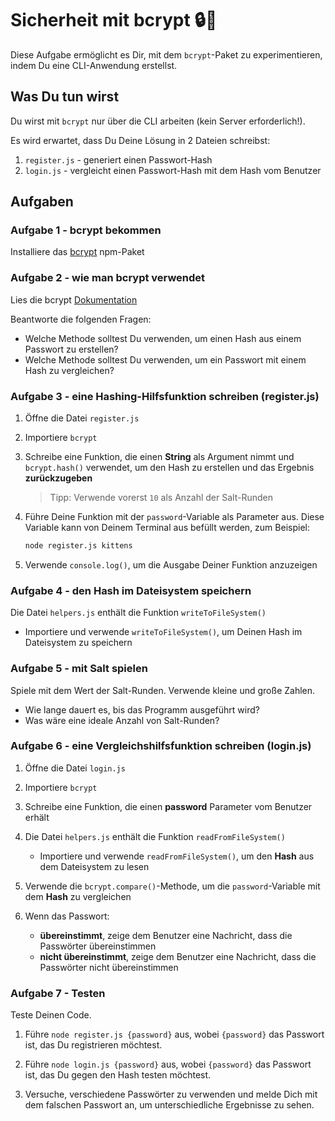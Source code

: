 # Sicherheit mit bcrypt 🔒🔑

Diese Aufgabe ermöglicht es Dir, mit dem `bcrypt`-Paket zu experimentieren, indem Du eine CLI-Anwendung erstellst.

## Was Du tun wirst

Du wirst mit `bcrypt` nur über die CLI arbeiten (kein Server erforderlich!).

Es wird erwartet, dass Du Deine Lösung in 2 Dateien schreibst:

1. `register.js` - generiert einen Passwort-Hash
2. `login.js` - vergleicht einen Passwort-Hash mit dem Hash vom Benutzer

## Aufgaben

### Aufgabe 1 - bcrypt bekommen

Installiere das [bcrypt](https://www.npmjs.com/package/bcrypt) npm-Paket

### Aufgabe 2 - wie man bcrypt verwendet

Lies die bcrypt [Dokumentation](https://github.com/kelektiv/node.bcrypt.js/#usage)

Beantworte die folgenden Fragen:

- Welche Methode solltest Du verwenden, um einen Hash aus einem Passwort zu erstellen?
- Welche Methode solltest Du verwenden, um ein Passwort mit einem Hash zu vergleichen?

### Aufgabe 3 - eine Hashing-Hilfsfunktion schreiben (register.js)

1. Öffne die Datei `register.js`

2. Importiere `bcrypt`

3. Schreibe eine Funktion, die einen **String** als Argument nimmt und `bcrypt.hash()` verwendet, um den Hash zu erstellen und das Ergebnis **zurückzugeben**

   > Tipp: Verwende vorerst `10` als Anzahl der Salt-Runden
   
4. Führe Deine Funktion mit der `password`-Variable als Parameter aus. Diese Variable kann von Deinem Terminal aus befüllt werden, zum Beispiel:

   ```bash
   node register.js kittens
   ```

5. Verwende `console.log()`, um die Ausgabe Deiner Funktion anzuzeigen

### Aufgabe 4 - den Hash im Dateisystem speichern

Die Datei `helpers.js` enthält die Funktion `writeToFileSystem()`

- Importiere und verwende `writeToFileSystem()`, um Deinen Hash im Dateisystem zu speichern

### Aufgabe 5 - mit Salt spielen

Spiele mit dem Wert der Salt-Runden. Verwende kleine und große Zahlen.

- Wie lange dauert es, bis das Programm ausgeführt wird?
- Was wäre eine ideale Anzahl von Salt-Runden?

### Aufgabe 6 - eine Vergleichshilfsfunktion schreiben (login.js)

1. Öffne die Datei `login.js`

2. Importiere `bcrypt`

3. Schreibe eine Funktion, die einen **password** Parameter vom Benutzer erhält

4. Die Datei `helpers.js` enthält die Funktion `readFromFileSystem()`

   - Importiere und verwende `readFromFileSystem()`, um den **Hash** aus dem Dateisystem zu lesen

5. Verwende die `bcrypt.compare()`-Methode, um die `password`-Variable mit dem **Hash** zu vergleichen

6. Wenn das Passwort:
   - **übereinstimmt**, zeige dem Benutzer eine Nachricht, dass die Passwörter übereinstimmen
   - **nicht übereinstimmt**, zeige dem Benutzer eine Nachricht, dass die Passwörter nicht übereinstimmen

### Aufgabe 7 - Testen

Teste Deinen Code.

1. Führe `node register.js {password}` aus, wobei `{password}` das Passwort ist, das Du registrieren möchtest.

2. Führe `node login.js {password}` aus, wobei `{password}` das Passwort ist, das Du gegen den Hash testen möchtest.

3. Versuche, verschiedene Passwörter zu verwenden und melde Dich mit dem falschen Passwort an, um unterschiedliche Ergebnisse zu sehen.
